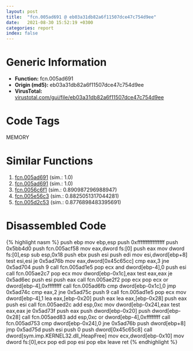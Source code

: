 ```yaml
---
layout: post
title:  "fcn.005ad691 @ eb03a31db82a6f11507dce47c754d9ee"
date:   2021-08-30 15:52:19 +0300
categories: report
index: false
---
```


# Generic Information
- **Function:** fcn.005ad691
- **Origin (md5):** eb03a31db82a6f11507dce47c754d9ee
- **VirusTotal:** [virustotal.com/gui/file/eb03a31db82a6f11507dce47c754d9ee][virustotal_ref]

# Code Tags
<span class="tag" id="MEMORY">MEMORY</span>


# Similar Functions

1. [fcn.005ad691][similar_1_ref] (sim.: 1.0)
2. [fcn.005ad691][similar_2_ref] (sim.: 1.0)
3. [fcn.0056c6f1][similar_3_ref] (sim.: 0.890987296988947)
4. [fcn.005e56c3][similar_4_ref] (sim.: 0.8825051317044281)
5. [fcn.005d2c53][similar_5_ref] (sim.: 0.8776898483395691)


# Disassembled Code

{% highlight nasm %}
push ebp
mov ebp,esp
push 0xffffffffffffffff
push 0x5bb4d0
push fcn.005acf58
mov eax,dword fs:[0]
push eax
mov dword fs:[0],esp
sub esp,0x18
push ebx
push esi
push edi
mov esi,dword[ebp+8]
test esi,esi
je 0x5ad76b
mov eax,dword[0x45c65cc]
cmp eax,3
jne 0x5ad704
push 9
call fcn.005ad1e5
pop ecx
and dword[ebp-4],0
push esi
call fcn.005ae2c7
pop ecx
mov dword[ebp-0x1c],eax
test eax,eax
je 0x5ad6ec
push esi
push eax
call fcn.005ae2f2
pop ecx
pop ecx
or dword[ebp-4],0xffffffff
call fcn.005ad6fb
cmp dword[ebp-0x1c],0
jmp 0x5ad74c
cmp eax,2
jne 0x5ad75c
push 9
call fcn.005ad1e5
pop ecx
mov dword[ebp-4],1
lea eax,[ebp-0x20]
push eax
lea eax,[ebp-0x28]
push eax
push esi
call fcn.005aed2c
add esp,0xc
mov dword[ebp-0x24],eax
test eax,eax
je 0x5ad73f
push eax
push dword[ebp-0x20]
push dword[ebp-0x28]
call fcn.005aed83
add esp,0xc
or dword[ebp-4],0xffffffff
call fcn.005ad753
cmp dword[ebp-0x24],0
jne 0x5ad76b
push dword[ebp+8]
jmp 0x5ad75d
push esi
push 0
push dword[0x45c65c8]
call dword[sym.imp.KERNEL32.dll_HeapFree]
mov ecx,dword[ebp-0x10]
mov dword fs:[0],ecx
pop edi
pop esi
pop ebx
leave 
ret 
{% endhighlight %}


[similar_1_ref]: /report/fcn.005ad691@4e8d6f73c8261716f687f8d06429ef4d
[similar_2_ref]: /report/fcn.005ad691@792ba17bc3097e6be31d5d8d17300850
[similar_3_ref]: /report/fcn.0056c6f1@411abc0a88b1072e29c624228aa4fa16
[similar_4_ref]: /report/fcn.005e56c3@8481303ca93a816ad088ab207da601a7
[similar_5_ref]: /report/fcn.005d2c53@36725a4ae161c6e8a09f5f34ebd6f2e0
[virustotal_ref]: https://www.virustotal.com/gui/file/eb03a31db82a6f11507dce47c754d9ee